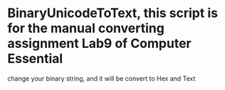 # BinaryUnicodeToText, this script is for the manual converting assignment Lab9 of Computer Essential
change your binary string, and it will be convert to Hex and Text
